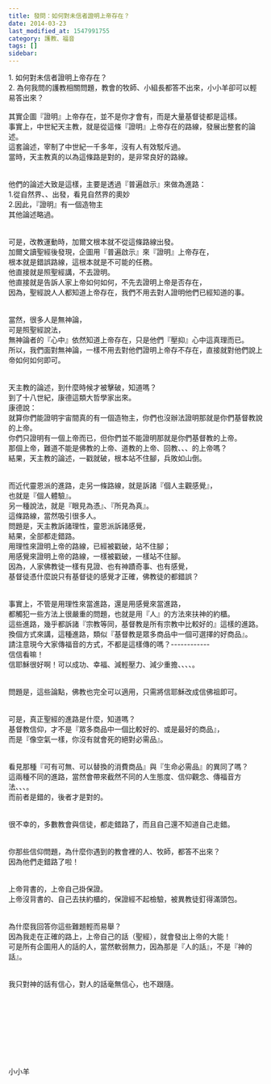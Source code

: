 ```yaml
---
title: 發問：如何對未信者證明上帝存在？
date: 2014-03-23
last_modified_at: 1547991755
category: 護教、福音
tags: []
sidebar: 
---
```


<p>1.	如何對未信者證明上帝存在？<br/>2.	為何我問的護教相關問題，教會的牧師、小組長都答不出來，小小羊卻可以輕易答出來？<br/><!--more--><br/>其實企圖『證明』上帝存在，並不是你才會有，而是大量基督徒都是這樣。<br/>事實上，中世紀天主教，就是從這條『證明』上帝存在的路線，發展出整套的論述。<br/>這套論述，宰制了中世紀一千多年，沒有人有效駁斥過。<br/>當時，天主教真的以為這條路是對的，是非常良好的路線。<br/> <br/><br/>他們的論述大致是這樣，主要是透過『普遍啟示』來做為進路：<br/>1.從自然界、、出發，看見自然界的奧妙<br/>2.因此，『證明』有一個造物主<br/>其他論述略過。<br/> <br/><br/>可是，改教運動時，加爾文根本就不從這條路線出發。<br/>加爾文讀聖經後發現，企圖用『普遍啟示』來『證明』上帝存在，<br/>根本就是錯誤路線，這根本就是不可能的任務。<br/>他直接就是照聖經講，不去證明。<br/>他直接就是告訴人家上帝如何如何，不先去證明上帝是否存在，<br/>因為，聖經說人人都知道上帝存在，我們不用去對人證明他們已經知道的事。<br/> <br/><br/>當然，很多人是無神論，<br/>可是照聖經說法，<br/>無神論者的『心中』依然知道上帝存在，只是他們『壓抑』心中這真理而已。<br/>所以，我們面對無神論，一樣不用去對他們證明上帝存不存在，直接就對他們說上帝如何如何即可。<br/> <br/><br/>天主教的論述，到什麼時候才被擊破，知道嗎？<br/>到了十八世紀，康德這類大哲學家出來。<br/>康德說：<br/>就算你們能證明宇宙間真的有一個造物主，你們也沒辦法證明那就是你們基督教說的上帝。<br/>你們只證明有一個上帝而已，但你們並不能證明那就是你們基督教的上帝。<br/>那個上帝，難道不能是佛教的上帝、道教的上帝、回教、、、的上帝嗎？<br/>結果，天主教的論述，一戳就破，根本站不住腳，兵敗如山倒。<br/> <br/><br/>而近代靈恩派的進路，走另一條路線，就是訴諸『個人主觀感覺』，<br/>也就是『個人體驗』。<br/>另一種說法，就是『眼見為憑』、『所見為真』。<br/>這條路線，當然吸引很多人。<br/>問題是，天主教訴諸理性，靈恩派訴諸感覺，<br/>結果，全部都走錯路。<br/>用理性來證明上帝的路線，已經被戳破，站不住腳；<br/>用感覺來證明上帝的路線，一樣被戳破，一樣站不住腳。<br/>因為，人家佛教徒一樣有見證、也有神蹟奇事、也有感覺，<br/>基督徒憑什麼說只有基督徒的感覺才正確，佛教徒的都錯誤？<br/> <br/><br/>事實上，不管是用理性來當進路，還是用感覺來當進路，<br/>都觸犯一些方法上很嚴重的問題，也就是用『人』的方法來扶神的約櫃。<br/>這些進路，幾乎都訴諸『宗教等同，基督教是所有宗教中比較好的』這樣的進路。<br/>換個方式來講，這種進路，類似『基督教是眾多商品中一個可選擇的好商品』。<br/>請注意現今大家傳福音的方式，不都是這樣傳的嗎？------------<br/>信信看嘛！<br/>信耶穌很好啊！可以成功、幸福、減輕壓力、減少重擔、、、、。<br/> <br/><br/>問題是，這些論點，佛教也完全可以適用，只需將信耶穌改成信佛祖即可。<br/> <br/><br/>可是，真正聖經的進路是什麼，知道嗎？<br/>基督教信仰，才不是『眾多商品中一個比較好的、或是最好的商品』，<br/>而是『像空氣一樣，你沒有就會死的絕對必需品』。<br/> <br/><br/>看見那種『可有可無、可以替換的消費商品』與『生命必需品』的異同了嗎？<br/>這兩種不同的進路，當然會帶來截然不同的人生態度、信仰觀念、傳福音方法、、、。<br/>而前者是錯的，後者才是對的。<br/> <br/><br/>很不幸的，多數教會與信徒，都走錯路了，而且自己還不知道自己走錯。<br/> <br/><br/>你那些信仰問題，為什麼你遇到的教會裡的人、牧師，都答不出來？<br/>因為他們走錯路了啦！<br/> <br/><br/>上帝背書的，上帝自己掛保證。<br/>上帝沒背書的、自己去扶約櫃的，保證經不起檢驗，被異教徒釘得滿頭包。<br/> <br/><br/>為什麼我回答你這些難題輕而易舉？<br/>因為我走在正確的路上，上帝自己的話（聖經），就會發出上帝的大能！<br/>可是所有企圖用人的話的人，當然軟弱無力，因為那是『人的話』，不是『神的話』。<br/> <br/><br/>我只對神的話有信心，對人的話毫無信心，也不跟隨。<br/><br/><br/><br/><br/><br/><br/><br/><br/><br/>小小羊<br/><br/><br/><br/><br/><br/><br/>
</p>